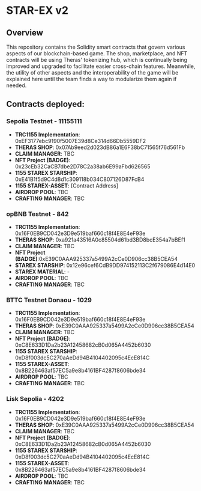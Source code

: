 # STAR-EX v2

## Overview

This repository contains the Solidity smart contracts that govern various aspects of our blockchain-based game. The shop, marketplace, and NFT contracts will be using Theras' tokenizing hub, which is continually being improved and upgraded to facilitate easier cross-chain features. Meanwhile, the utility of other aspects and the interoperability of the game will be explained here until the team finds a way to modularize them again if needed.

## Contracts deployed:

### Sepolia Testnet - 11155111

- **TRC1155 Implementation**: 0xEF3177ebc9190f5007E39d8Ce314d66Db5559DF2
- **THERAS SHOP**: 0x07Ab9eed2d023dB86a1E6F38bC71565f76d561Fb
- **CLAIM MANAGER**: TBC
- **NFT Project (BADGE)**: 0x23cEb32CaCB7dbe2D78C2a38ab6E99aFbd626565
- **1155 STAREX STARSHIP**: 0xE41B1f5d9C4d8d1c309118b034C807126D87FcB4
- **1155 STAREX-ASSET**: [Contract Address]
- **AIRDROP POOL**: TBC
- **CRAFTING MANAGER**: TBC

### opBNB Testnet - 842

- **TRC1155 Implementation**: 0x16F0EB9CD042e3D9e519baf660c18f4E8E4eF93e
- **THERAS SHOP**: 0xa921a43516A0c85504d61bd3BD8bcE354a7bBEf1
- **CLAIM MANAGER**: TBC
- **NFT Project (BADGE)**:0xE39C0AAA925337a5499A2cCe0D906cc38B5CEA54
- **STAREX STARSHIP**: 0x12e96cef6CdB9DD974152113C2f679086E4d14E0
- **STAREX MATERIAL**: -
- **AIRDROP POOL**: TBC
- **CRAFTING MANAGER**: TBC


### BTTC Testnet Donaou - 1029

- **TRC1155 Implementation**: 0x16F0EB9CD042e3D9e519baf660c18f4E8E4eF93e
- **THERAS SHOP**: 0xE39C0AAA925337a5499A2cCe0D906cc38B5CEA54
- **CLAIM MANAGER**: TBC
- **NFT Project (BADGE)**: 0xC8E633D1Da2b23A12458682cB0d065A4452b6030
- **1155 STAREX STARSHIP**: 0xD8f003dc5C270aAeDd94B4104402095c4EcE814C
- **1155 STAREX-ASSET**: 0x8B226463af57EC5a9e8b4161BF4287f8606bde34
- **AIRDROP POOL**: TBC
- **CRAFTING MANAGER**: TBC

### Lisk Sepolia - 4202

- **TRC1155 Implementation**: 0x16F0EB9CD042e3D9e519baf660c18f4E8E4eF93e
- **THERAS SHOP**: 0xE39C0AAA925337a5499A2cCe0D906cc38B5CEA54
- **CLAIM MANAGER**: TBC
- **NFT Project (BADGE)**: 0xC8E633D1Da2b23A12458682cB0d065A4452b6030
- **1155 STAREX STARSHIP**: 0xD8f003dc5C270aAeDd94B4104402095c4EcE814C
- **1155 STAREX-ASSET**: 0x8B226463af57EC5a9e8b4161BF4287f8606bde34
- **AIRDROP POOL**: TBC
- **CRAFTING MANAGER**: TBC

